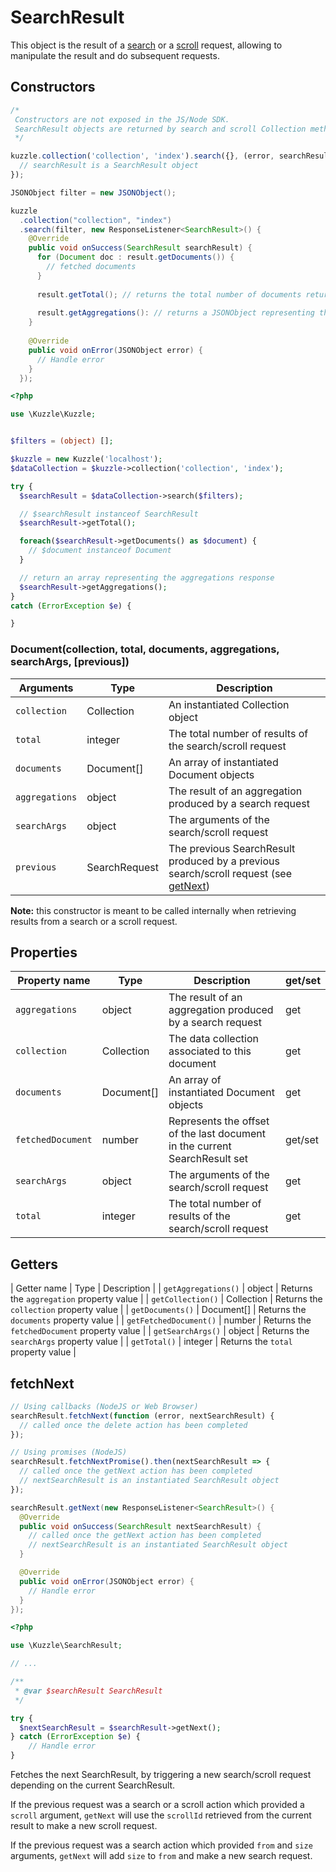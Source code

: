 # SearchResult

This object is the result of a [search](#search) or a [scroll](#scroll) request, allowing to manipulate the result and do subsequent requests.

## Constructors

```js
/*
 Constructors are not exposed in the JS/Node SDK.
 SearchResult objects are returned by search and scroll Collection methods.
 */

kuzzle.collection('collection', 'index').search({}, (error, searchResult) => {
  // searchResult is a SearchResult object
});
```

```java
JSONObject filter = new JSONObject();

kuzzle
  .collection("collection", "index")
  .search(filter, new ResponseListener<SearchResult>() {
    @Override
    public void onSuccess(SearchResult searchResult) {
      for (Document doc : result.getDocuments()) {
        // fetched documents
      }
 
      result.getTotal(); // returns the total number of documents returnable
 
      result.getAggregations(): // returns a JSONObject representing the aggregations response
    }
 
    @Override
    public void onError(JSONObject error) {
      // Handle error
    }
  });
```

```php
<?php

use \Kuzzle\Kuzzle;


$filters = (object) [];

$kuzzle = new Kuzzle('localhost');
$dataCollection = $kuzzle->collection('collection', 'index');

try {
  $searchResult = $dataCollection->search($filters);

  // $searchResult instanceof SearchResult
  $searchResult->getTotal();

  foreach($searchResult->getDocuments() as $document) {
    // $document instanceof Document
  }

  // return an array representing the aggregations response
  $searchResult->getAggregations();
}
catch (ErrorException $e) {

}
```

### Document(collection, total, documents, aggregations, searchArgs, [previous])

| Arguments | Type | Description |
|---------------|---------|----------------------------------------|
| ``collection`` | Collection | An instantiated Collection object |
| ``total`` | integer | The total number of results of the search/scroll request |
| ``documents`` | Document[] | An array of instantiated Document objects |
| ``aggregations`` | object | The result of an aggregation produced by a search request |
| ``searchArgs`` | object | The arguments of the search/scroll request |
| ``previous`` | SearchRequest | The previous SearchResult produced by a previous search/scroll request (see [getNext](#getnext)) |

**Note:** this constructor is meant to be called internally when retrieving results from a search or a scroll request.

## Properties

| Property name | Type | Description | get/set |
|--------------|--------|-----------------------------------|---------|
| ``aggregations`` | object | The result of an aggregation produced by a search request | get |
| ``collection`` | Collection | The data collection associated to this document | get |
| ``documents`` | Document[] | An array of instantiated Document objects | get |
| ``fetchedDocument`` | number | Represents the offset of the last document in the current SearchResult set | get/set |
| ``searchArgs`` | object | The arguments of the search/scroll request | get |
| ``total`` | integer | The total number of results of the search/scroll request | get |

## Getters

| Getter name | Type | Description |
| ``getAggregations()`` | object | Returns the `aggregation` property value |
| ``getCollection()`` | Collection | Returns the `collection` property value |
| ``getDocuments()`` | Document[] | Returns the `documents` property value |
| ``getFetchedDocument()`` | number | Returns the `fetchedDocument` property value |
| ``getSearchArgs()`` | object | Returns the `searchArgs` property value |
| ``getTotal()`` | integer | Returns the `total` property value |


## fetchNext

```js
// Using callbacks (NodeJS or Web Browser)
searchResult.fetchNext(function (error, nextSearchResult) {
  // called once the delete action has been completed
});

// Using promises (NodeJS)
searchResult.fetchNextPromise().then(nextSearchResult => {
  // called once the getNext action has been completed
  // nextSearchResult is an instantiated SearchResult object
});
```

```java
searchResult.getNext(new ResponseListener<SearchResult>() {
  @Override
  public void onSuccess(SearchResult nextSearchResult) {
    // called once the getNext action has been completed
    // nextSearchResult is an instantiated SearchResult object
  }

  @Override
  public void onError(JSONObject error) {
    // Handle error
  }
});
```

```php
<?php

use \Kuzzle\SearchResult;

// ...

/**
 * @var $searchResult SearchResult
 */

try {
  $nextSearchResult = $searchResult->getNext();
} catch (ErrorException $e) {
    // Handle error
}
```

Fetches the next SearchResult, by triggering a new search/scroll request depending on the current SearchResult.

If the previous request was a search or a scroll action which provided a `scroll` argument,
`getNext` will use the `scrollId` retrieved from the current result to make a new scroll request.

If the previous request was a search action which provided `from` and `size` arguments,
`getNext` will add `size` to `from` and make a new search request.
